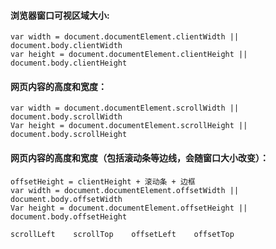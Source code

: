 #### 浏览器窗口可视区域大小:

```
var width = document.documentElement.clientWidth || document.body.clientWidth
var height = document.documentElement.clientHeight || document.body.clientHeight
```

#### 网页内容的高度和宽度：

```
var width = document.documentElement.scrollWidth || document.body.scrollWidth
Var height = document.documentElement.scrollHeight || document.body.scrollHeight
```

#### 网页内容的高度和宽度（包括滚动条等边线，会随窗口大小改变）：

```
offsetHeight = clientHeight + 滚动条 + 边框
var width = document.documentElement.offsetWidth || document.body.offsetWidth
Var height = document.documentElement.offsetHeight || document.body.offsetHeight
```

```
scrollLeft    scrollTop    offsetLeft    offsetTop
```
